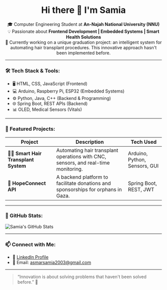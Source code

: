 <h1 align="center">Hi there 👋 I'm Samia</h1>

<p align="center">
🎓 Computer Engineering Student at <strong>An-Najah National University (NNU)</strong> <br>
💡 Passionate about <strong>Frontend Development | Embedded Systems | Smart Health Solutions</strong> <br>
🔬 Currently working on a unique graduation project: an intelligent system for automating hair transplant procedures. This innovative approach hasn't been implemented before. <br>
</p>

---

### 🛠️ Tech Stack & Tools:
- 🖥️ HTML, CSS, JavaScript (Frontend)
- 💻 Arduino, Raspberry Pi, ESP32 (Embedded Systems)
- ⚙️ Python, Java, C++ (Backend & Programming)
- 🌐 Spring Boot, REST APIs (Backend)
- 📊 OLED, Medical Sensors (Vitals)

---

### 🚀 Featured Projects:
| Project | Description | Tech Used |
|--------|-------------|-----------|
| 💇‍♀️ **Smart Hair Transplant System** | Automating hair transplant operations with CNC, sensors, and real-time monitoring. | Arduino, Python, Sensors, GUI |
| 🤝 **HopeConnect API** | A backend platform to facilitate donations and sponsorships for orphans in Gaza. | Spring Boot, REST, JWT |
---

### 🧩 GitHub Stats:
![Samia's GitHub Stats](https://github-readme-stats.vercel.app/api?username=SamiaAsmar&show_icons=true&theme=radical)

---

### 📫 Connect with Me:
- 🔗 [LinkedIn Profile](https://www.linkedin.com/in/samia-asmar)
- 📧 Email: asmarsamia2003@gmail.com

---

> “Innovation is about solving problems that haven't been solved before.” 🌟
